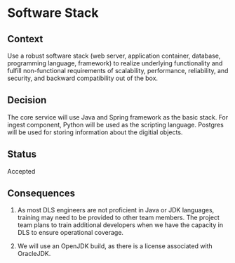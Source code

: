 # Software Stack

## Context

Use a robust software stack (web server, application container, database, programming language, framework)
to realize underlying functionality and fulfill non-functional requirements 
of scalability, performance, reliability, and security, and backward compatibility out 
of the box.


## Decision

The core service will use Java and Spring framework as the basic stack. For ingest component, Python will be used as
the scripting language. Postgres will be used for storing information about the digitial objects.

## Status

Accepted

## Consequences

1. As most DLS engineers are not proficient in Java or JDK languages, training may need to be provided to 
other team members. The project team plans to train additional developers when we have the capacity in DLS to 
ensure operational coverage.

2. We will use an OpenJDK build, as there is a license associated with OracleJDK.